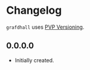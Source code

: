 # Changelog

`grafdhall` uses [PVP Versioning][1].

## 0.0.0.0

* Initially created.

[1]: https://pvp.haskell.org
